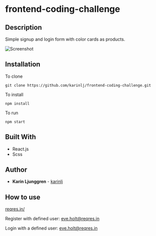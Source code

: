 # frontend-coding-challenge

## Description

Simple signup and login form with color cards as products.

![Screenshot](/src/assets/screenshot.jpg?raw=true "Screenshot")

## Installation

To clone

`git clone https://github.com/karinlj/frontend-coding-challenge.git`

To install

`npm install`

To run

`npm start`

## Built With

- React.js
- Scss

## Author

- **Karin Ljunggren** - [karinlj](https://github.com/karinlj)

## How to use

[reqres.in/](https://reqres.in/)

Register with defined user: [eve.holt@reqres.in](mailto:eve.holt@reqres.in)

Login with a defined user: [eve.holt@reqres.in](mailto:eve.holt@reqres.in)
